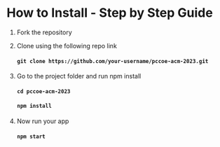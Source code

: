 # How to Install - Step by Step Guide

1. Fork the repository 

2. Clone using the following repo link
   #### `git clone https://github.com/your-username/pccoe-acm-2023.git`

3. Go to the project folder and run npm install
   #### `cd pccoe-acm-2023`
   #### `npm install`

4. Now run your app
   #### `npm start`


